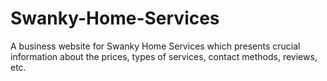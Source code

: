 # Swanky-Home-Services
A business website for Swanky Home Services which presents crucial information about the prices, types of services, contact methods, reviews, etc.
